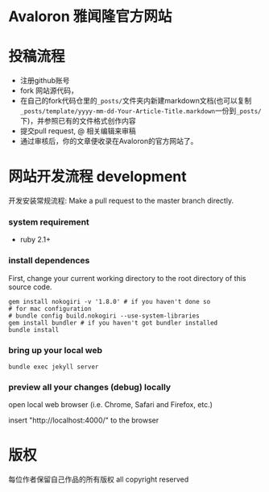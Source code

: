 # Avaloron 雅闻隆官方网站

# 投稿流程

* 注册github账号
* fork 网站源代码，
* 在自己的fork代码仓里的`_posts/`文件夹内新建markdown文档(也可以复制`_posts/template/yyyy-mm-dd-Your-Article-Title.markdown`一份到`_posts/`下)，并参照已有的文件格式创作内容
* 提交pull request, @ 相关编辑来审稿
* 通过审核后，你的文章便收录在Avaloron的官方网站了。

# 网站开发流程 development

开发安装常规流程: Make a pull request to the master branch directly.

### system requirement
* ruby 2.1+

### install dependences
First, change your current working directory to the root directory of this source code.

```
gem install nokogiri -v '1.8.0' # if you haven't done so
# for mac configuration
# bundle config build.nokogiri --use-system-libraries
gem install bundler # if you haven't got bundler installed
bundle install
```
### bring up your local web
```
bundle exec jekyll server
```
### preview all your changes (debug) locally

open local web browser (i.e. Chrome, Safari and Firefox, etc.)

insert "http://localhost:4000/" to the browser

# 版权

每位作者保留自己作品的所有版权
all copyright reserved
